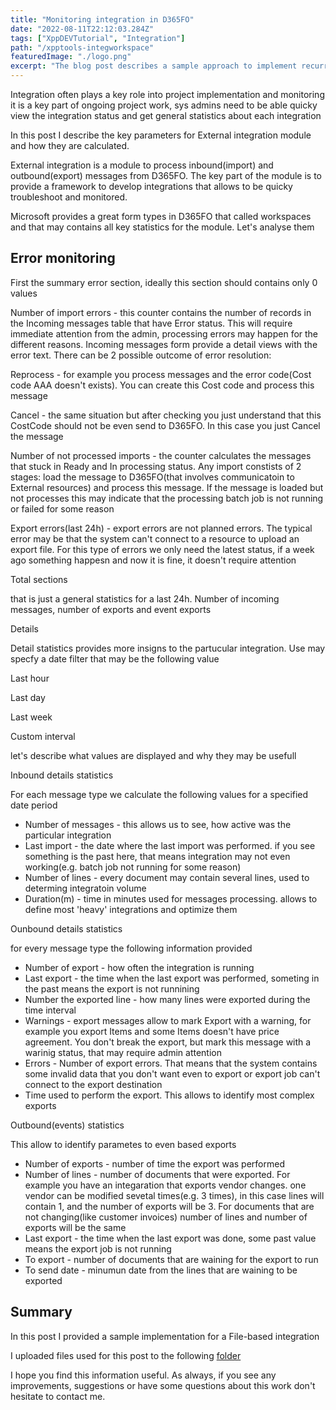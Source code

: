 ```yaml
---
title: "Monitoring integration in D365FO"
date: "2022-08-11T22:12:03.284Z"
tags: ["XppDEVTutorial", "Integration"]
path: "/xpptools-integworkspace"
featuredImage: "./logo.png"
excerpt: "The blog post describes a sample approach to implement recurring file-based integration in D365FO using X++ and DMF"
---
```


Integration often plays a key role into project implementation and monitoring it is a key part of ongoing project work, sys admins need to be able quicky view the integration status and get general statistics about each integration

In this post I describe the key parameters for External integration module and how they are calculated.

External integration is a module to process inbound(import) and outbound(export) messages from D365FO. The key part of the module is to provide a framework to develop integrations that allows to be quicky troubleshoot and monitored. 

Microsoft provides a great form types in D365FO that called workspaces and that may contains all key statistics for the module. Let's analyse them   

## Error monitoring

First the summary error section, ideally this section should contains only 0 values 

Number of import errors - this counter contains the number of records in the Incoming messages table that have Error status. This will require immediate attention from the admin, processing errors may happen for the different reasons. Incoming messages form provide a detail views with the error text. There can be 2 possible outcome of error resolution:

Reprocess - for example you process messages and the error code(Cost code AAA doesn't exists). You can create this Cost code and process this message

Cancel - the same situation but after checking you just understand that this CostCode should not be even send to D365FO. In this case you just Cancel the message

Number of not processed imports - the counter calculates the messages that stuck in Ready and In processing status. Any import constists of 2 stages: load the message to D365FO(that involves communicatoin to External resources) and process this message. If the message is loaded but not processes this may indicate that the processing batch job is not running or failed for some reason 

Export errors(last 24h) - export errors are not planned errors. The typical error may be that the system can't connect to a resource to upload an export file. For this type of errors we only need the latest status, if a week ago something happesn and now it is fine, it doesn't require attention

Total sections 

that is just a general statistics for a last 24h. Number of incoming messages, number of exports and event exports

Details 

Detail statistics provides more insigns to the partucular integration. Use may specfy a date filter that may be the following value 

Last hour

Last day

Last week

Custom interval

let's describe what values are displayed and why they may be usefull

Inbound details statistics

For each message type we calculate the following values for a specified date period 

- Number of messages - this allows us to see, how active was the particular integration
- Last import - the date where the last import was performed. if you see something is the past here, that means integration may not even working(e.g. batch job not running for some reason)
- Number of lines - every document may contain several lines, used to determing integratoin volume
- Duration(m) - time in minutes used for messages processing. allows to define most 'heavy' integrations and  optimize them

Ounbound details statistics

for every message type the following information provided

- Number of export - how often the integration is running
- Last export - the time when the last export was performed, someting in the past means the export is not runnining
- Number the exported line - how many lines were exported during the time interval
- Warnings - export messages allow to mark Export with a warning, for example you export Items and some Items doesn't have price agreement. You don't break the export, but mark this message with a warinig status, that may require admin attention
- Errors - Number of export errors. That means that the system contains some invalid data that you don't want even to export or export job can't connect to the export destination
- Time used to perform the export. This allows to identify most complex exports

Outbound(events) statistics

This allow to identify parametes to even based exports 

- Number of exports - number of time the export was performed 
- Number of lines - number of documents that were exported. For example you have an integaration that exports vendor changes. one vendor can be modified sevetal times(e.g. 3 times), in this case lines will contain 1, and the number of exports will be 3. For documents that are not changing(like customer invoices) number of lines and number of exports will be the same 
- Last export - the time when the last export was done, some past value means the export job is not running 
- To export - number of documents that are waining for the export to run
- To send date - minumun date from the lines that are waining to be exported





## Summary

In this post I provided a sample implementation for a File-based integration 

I uploaded files used for this post to the following [folder](https://github.com/TrudAX/XppTools#devtutorialintegration-submodel)

I hope you find this information useful. As always, if you see any improvements, suggestions or have some questions about this work don't hesitate to contact me.
